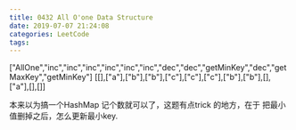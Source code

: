 ```yaml
---
title: 0432 All O'one Data Structure
date: 2019-07-07 21:24:08
categories: LeetCode
tags:
---
```




["AllOne","inc","inc","inc","inc","inc","inc","dec","dec","getMinKey","dec","getMaxKey","getMinKey"]
[[],["a"],["b"],["b"],["c"],["c"],["c"],["b"],["b"],[],["a"],[],[]]

本来以为搞一个HashMap 记个数就可以了，这题有点trick 的地方，在于 把最小值删掉之后，怎么更新最小key.
